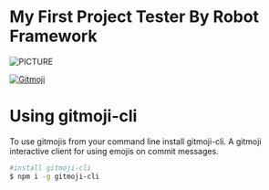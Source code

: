# My First Project Tester By Robot Framework

![PICTURE](https://mir-s3-cdn-cf.behance.net/project_modules/hd/5eeea355389655.59822ff824b72.gif)

<a href="https://gitmoji.dev">
  <img
    src="https://img.shields.io/badge/gitmoji-%20😜%20😍-FFDD67.svg?style=flat-square"
    alt="Gitmoji"
  />
</a>

# Using gitmoji-cli
To use gitmojis from your command line install gitmoji-cli. A gitmoji interactive client for using emojis on commit messages.
``` bash
#install gitmoji-cli
$ npm i -g gitmoji-cli